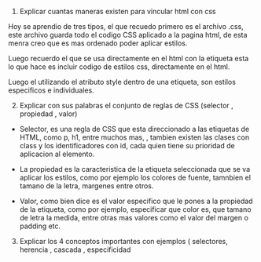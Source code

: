 1. Explicar cuantas maneras existen para vincular html con css

Hoy se aprendio de tres tipos, el que recuedo primero es el archivo .css, este archivo guarda todo el codigo CSS aplicado a la pagina html, de esta menra creo que es mas ordenado poder aplicar estilos.

Luego recuerdo  el que se usa directamente en el html con la etiqueta <style> </style> esta lo que hace es incluir codigo de estilos css, directamente en el html.

Luego el utilizando el atributo style dentro de una etiqueta, son estilos especificos e individuales.

2. Explicar con sus palabras el conjunto de reglas de CSS (selector , propiedad , valor)
- Selector, es una regla de CSS que esta direccionado a las etiquetas de HTML, como p, h1, entre muchos mas, , tambien existen las clases con class y los identificadores con id, cada quien tiene su prioridad de aplicacion al elemento.

- La propiedad es la caracteristica de la etiqueta seleccionada que se va aplicar los estilos, como por ejemplo los colores de fuente, tamnbien el tamano de la letra, margenes entre otros.

- Valor, como bien dice es el valor especifico que le pones a la propiedad de la etiqueta, como por ejemplo, especificar que color es, que tamano de letra la medida, entre otras mas valores como el valor del margen o padding etc.

3. Explicar los 4 conceptos importantes con ejemplos ( selectores, herencia , cascada , especificidad